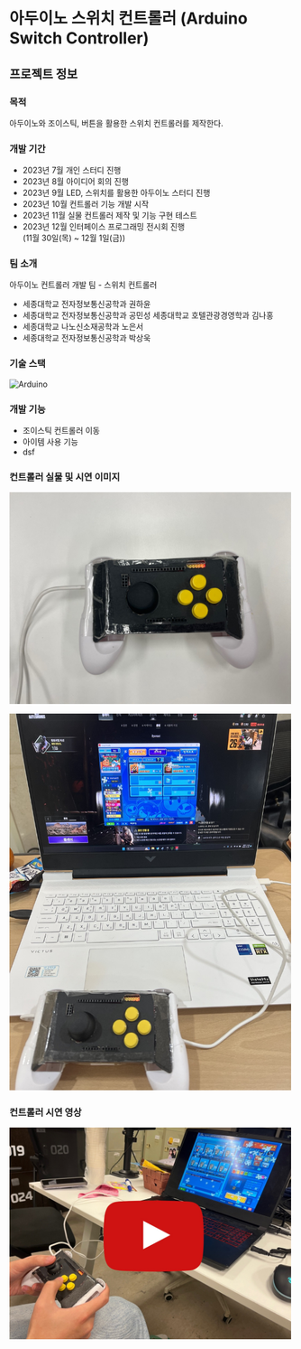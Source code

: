 # 아두이노 스위치 컨트롤러 (Arduino Switch Controller)

## 프로젝트 정보

### 목적 

아두이노와 조이스틱, 버튼을 활용한 스위치 컨트롤러를 제작한다.

### 개발 기간

<ul>
    <li> 2023년 7월 개인 스터디 진행
    <li> 2023년 8월 아이디어 회의 진행
    <li> 2023년 9월 LED, 스위치를 활용한 아두이노 스터디 진행
    <li> 2023년 10월 컨트롤러 기능 개발 시작
    <li> 2023년 11월 실물 컨트롤러 제작 및 기능 구현 테스트
    <li> 2023년 12월 인터페이스 프로그래밍 전시회 진행 
        <br>(11월 30일(목) ~ 12월 1일(금))
</ul>

### 팀 소개
아두이노 컨트롤러 개발 팀 - 스위치 컨트롤러

<ul>
    <li> 세종대학교 전자정보통신공학과 권하윤
    <li> 세종대학교 전자정보통신공학과 공민성
    <it> 세종대학교 호텔관광경영학과 김나홍
    <li> 세종대학교 나노신소재공학과 노은서
    <li> 세종대학교 전자정보통신공학과 박상욱
</ul>

### 기술 스택
![Arduino](https://img.shields.io/badge/-Arduino-00979D?style=for-the-badge&logo=Arduino&logoColor=white)

### 개발 기능
- 조이스틱 컨트롤러 이동
- 아이템 사용 기능
- dsf

### 컨트롤러 실물 및 시연 이미지
<img src = "https://github.com/Arduino-Controller/Switch-Controller/blob/main/images/%EC%8A%A4%EC%9C%84%EC%B9%98%20%EC%BB%A8%ED%8A%B8%EB%A1%A4%EB%9F%AC.jpg?raw=true" width=500>
<p>
<img src = "https://github.com/Arduino-Controller/Switch-Controller/blob/main/images/%ED%94%84%EB%A1%9C%EA%B7%B8%EB%9E%98%EB%B0%8D%20%EC%A0%84%EC%8B%9C%ED%9A%8C%20%EC%8B%9C%EC%97%B0.jpg?raw=true" width=500>

### 컨트롤러 시연 영상
<a href="https://youtu.be/Cs2A7J0btR0">
    <img src = "https://github.com/Arduino-Controller/Switch-Controller/blob/main/images/youtube.jpg?raw=true" width=500>
</a>

